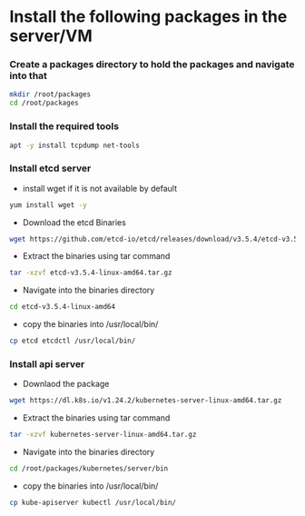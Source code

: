 # Install the following packages in the server/VM
### Create a packages directory to hold the packages and navigate into that 
``` bash
mkdir /root/packages
cd /root/packages
```
### Install the required tools
``` bash
apt -y install tcpdump net-tools
```
### Install etcd server
* install wget if it is not available by default
``` bash
yum install wget -y
```
* Download the etcd Binaries
``` bash
wget https://github.com/etcd-io/etcd/releases/download/v3.5.4/etcd-v3.5.4-linux-amd64.tar.gz
```
* Extract the binaries using tar command
``` bash
tar -xzvf etcd-v3.5.4-linux-amd64.tar.gz
```
* Navigate into the binaries directory
``` bash
cd etcd-v3.5.4-linux-amd64
```
* copy the binaries into /usr/local/bin/
``` bash
cp etcd etcdctl /usr/local/bin/
```
### Install api server
* Downlaod the package
``` bash
wget https://dl.k8s.io/v1.24.2/kubernetes-server-linux-amd64.tar.gz
```
* Extract the binaries using tar command
``` bash
tar -xzvf kubernetes-server-linux-amd64.tar.gz
```
* Navigate into the binaries directory
``` bash
cd /root/packages/kubernetes/server/bin
```
* copy the binaries into /usr/local/bin/
``` bash
cp kube-apiserver kubectl /usr/local/bin/
```



